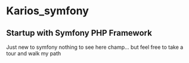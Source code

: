 # Karios_symfony
## Startup with Symfony PHP Framework<br>
Just new to symfony nothing to see here champ... but feel free to take a tour and walk my path
